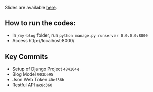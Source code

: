 Slides are available [here](slides.pdf).

## How to run the codes:

- In `/my-blog` folder, run `python manage.py runserver 0.0.0.0:8000`
- Access http://localhost:8000/

## Key Commits

- Setup of Django Project `484104e`
- Blog Model `903be95`
- Json Web Token `40ef36b`
- Restful API `ac8d360`
